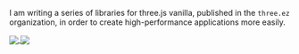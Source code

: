 I am writing a series of libraries for three.js vanilla, published in the `three.ez` organization, in order to create high-performance applications more easily.

<a href="https://github.com/anuraghazra/github-readme-stats">
  <img align="center" src="https://github-readme-stats.vercel.app/api?username=agargaro&count_private=true&show_icons=true&include_all_commits=true&hide_border=true&hide_title=true" />
</a>
<a href="https://github.com/anuraghazra/github-readme-stats">
  <img align="center" src="https://github-readme-stats.vercel.app/api/top-langs/?username=agargaro&langs_count=2&hide_title=true&hide_border=true" />
</a>
